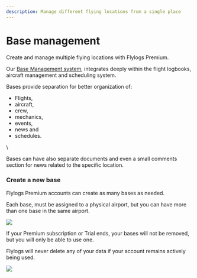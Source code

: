 ```yaml
---
description: Manage different flying locations from a single place
---
```


# Base management

Create and manage multiple flying locations with Flylogs Premium.

Our [Base Management system](https://www.flylogs.com/features/flight-operations-bases), integrates deeply within the flight logbooks, aircraft management and scheduling system.

Bases provide separation for better organization of:

* Flights,&#x20;
* aircraft,&#x20;
* crew,&#x20;
* mechanics,&#x20;
* events,&#x20;
* news and&#x20;
* schedules.

\


Bases can have also separate documents and even a small comments section for news related to the specific location.

### Create a new base

Flylogs Premium accounts can create as many bases as needed.&#x20;

Each base, must be assigned to a physical airport, but you can have more than one base in the same airport.

![](https://tawk.link/61f94bae9bd1f31184da67e3/kb/attachments/FXl0yN1ZQ8.png)

If your Premium subscription or Trial ends, your bases will not be removed, but you will only be able to use one.

Flylogs will never delete any of your data if your account remains actively being used.

![](https://tawk.link/61f94bae9bd1f31184da67e3/kb/attachments/drM74Ds4wJ.png)

